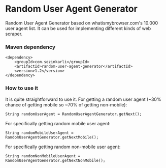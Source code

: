 # Random User Agent Generator

Random User Agent Generator based on whatismybrowser.com's 10.000 user agent list.
It can be used for implementing different kinds of web scraper.

### Maven dependency

```
<dependency>
	<groupId>com.sezinkarli</groupId>
	<artifactId>random-user-agent-generator</artifactId>
	<version>1.2</version>
</dependency>
```

### How to use it

It is quite straightforward to use it.
For getting a random user agent (~30% chance of getting mobile so ~70% of getting non-mobile):
```
String randomUserAgent = RandomUserAgentGenerator.getNext();
```

For specifically getting random mobile user agent:  
```
String randomMobileUserAgent = RandomUserAgentGenerator.getNextMobile();
```

For specifically getting random non-mobile user agent:  
```
String randomNonMobileUserAgent = RandomUserAgentGenerator.getNextNonMobile();
```

